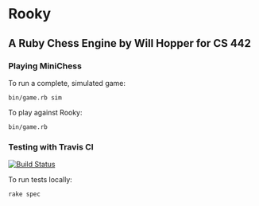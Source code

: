 # Rooky
## A Ruby Chess Engine by Will Hopper for CS 442

### Playing MiniChess
To run a complete, simulated game:

    bin/game.rb sim

To play against Rooky:

    bin/game.rb
### Testing with Travis CI
[![Build Status](https://api.travis-ci.org/Whopper92/chessbot.png)](https://api.travis-ci.org/Whopper92/chessbot.png)

To run tests locally:

    rake spec
